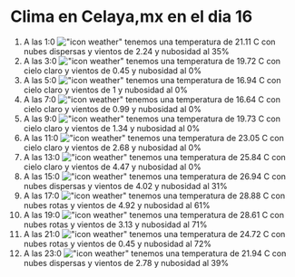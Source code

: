 # Clima en Celaya,mx en el dia 16

1. A las 1:0 !["icon weather"](http://openweathermap.org/img/w/03n.png) tenemos una temperatura de 21.11 C con nubes dispersas y  vientos de 2.24 y nubosidad al 35%
1. A las 3:0 !["icon weather"](http://openweathermap.org/img/w/01n.png) tenemos una temperatura de 19.72 C con cielo claro y  vientos de 0.45 y nubosidad al 0%
1. A las 5:0 !["icon weather"](http://openweathermap.org/img/w/01n.png) tenemos una temperatura de 16.94 C con cielo claro y  vientos de 1 y nubosidad al 0%
1. A las 7:0 !["icon weather"](http://openweathermap.org/img/w/01n.png) tenemos una temperatura de 16.64 C con cielo claro y  vientos de 0.99 y nubosidad al 0%
1. A las 9:0 !["icon weather"](http://openweathermap.org/img/w/01d.png) tenemos una temperatura de 19.73 C con cielo claro y  vientos de 1.34 y nubosidad al 0%
1. A las 11:0 !["icon weather"](http://openweathermap.org/img/w/01d.png) tenemos una temperatura de 23.05 C con cielo claro y  vientos de 2.68 y nubosidad al 0%
1. A las 13:0 !["icon weather"](http://openweathermap.org/img/w/01d.png) tenemos una temperatura de 25.84 C con cielo claro y  vientos de 4.47 y nubosidad al 0%
1. A las 15:0 !["icon weather"](http://openweathermap.org/img/w/03d.png) tenemos una temperatura de 26.94 C con nubes dispersas y  vientos de 4.02 y nubosidad al 31%
1. A las 17:0 !["icon weather"](http://openweathermap.org/img/w/04d.png) tenemos una temperatura de 28.88 C con nubes rotas y  vientos de 4.92 y nubosidad al 61%
1. A las 19:0 !["icon weather"](http://openweathermap.org/img/w/04d.png) tenemos una temperatura de 28.61 C con nubes rotas y  vientos de 3.13 y nubosidad al 71%
1. A las 21:0 !["icon weather"](http://openweathermap.org/img/w/04n.png) tenemos una temperatura de 24.72 C con nubes rotas y  vientos de 0.45 y nubosidad al 72%
1. A las 23:0 !["icon weather"](http://openweathermap.org/img/w/03n.png) tenemos una temperatura de 21.94 C con nubes dispersas y  vientos de 2.78 y nubosidad al 39%

